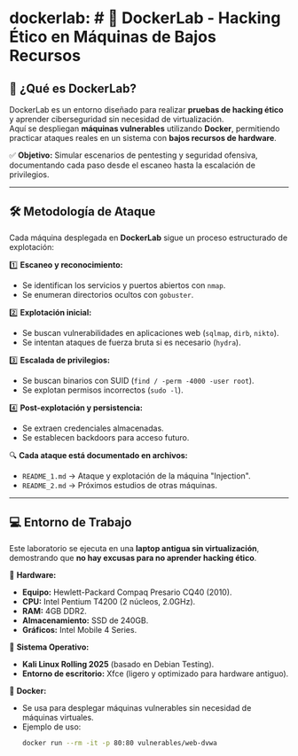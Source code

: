 # dockerlab: # 🐧 **DockerLab - Hacking Ético en Máquinas de Bajos Recursos**  

## 📌 **¿Qué es DockerLab?**
DockerLab es un entorno diseñado para realizar **pruebas de hacking ético** y aprender ciberseguridad sin necesidad de virtualización.  
Aquí se despliegan **máquinas vulnerables** utilizando **Docker**, permitiendo practicar ataques reales en un sistema con **bajos recursos de hardware**.  

✅ **Objetivo:** Simular escenarios de pentesting y seguridad ofensiva, documentando cada paso desde el escaneo hasta la escalación de privilegios.  

---

## 🛠 **Metodología de Ataque**  
Cada máquina desplegada en **DockerLab** sigue un proceso estructurado de explotación:  

1️⃣ **Escaneo y reconocimiento:**  
   - Se identifican los servicios y puertos abiertos con `nmap`.  
   - Se enumeran directorios ocultos con `gobuster`.  

2️⃣ **Explotación inicial:**  
   - Se buscan vulnerabilidades en aplicaciones web (`sqlmap`, `dirb`, `nikto`).  
   - Se intentan ataques de fuerza bruta si es necesario (`hydra`).  

3️⃣ **Escalada de privilegios:**  
   - Se buscan binarios con SUID (`find / -perm -4000 -user root`).  
   - Se explotan permisos incorrectos (`sudo -l`).  

4️⃣ **Post-explotación y persistencia:**  
   - Se extraen credenciales almacenadas.  
   - Se establecen backdoors para acceso futuro.  

🔍 **Cada ataque está documentado en archivos:**  
- `README_1.md` → Ataque y explotación de la máquina "Injection".  
- `README_2.md` → Próximos estudios de otras máquinas.  

---

## 💻 **Entorno de Trabajo**  
Este laboratorio se ejecuta en una **laptop antigua sin virtualización**, demostrando que **no hay excusas para no aprender hacking ético**.  

🔹 **Hardware:**  
- **Equipo:** Hewlett-Packard Compaq Presario CQ40 (2010).  
- **CPU:** Intel Pentium T4200 (2 núcleos, 2.0GHz).  
- **RAM:** 4GB DDR2.  
- **Almacenamiento:** SSD de 240GB.  
- **Gráficos:** Intel Mobile 4 Series.  

🔹 **Sistema Operativo:**  
- **Kali Linux Rolling 2025** (basado en Debian Testing).  
- **Entorno de escritorio:** Xfce (ligero y optimizado para hardware antiguo).  

🔹 **Docker:**  
- Se usa para desplegar máquinas vulnerables sin necesidad de máquinas virtuales.  
- Ejemplo de uso:  
  ```bash
  docker run --rm -it -p 80:80 vulnerables/web-dvwa

